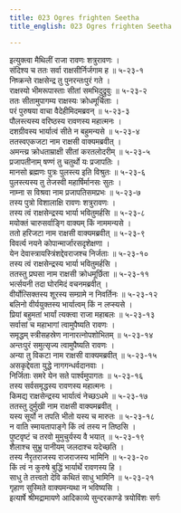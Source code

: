 ```yaml
---
title: 023 Ogres frighten Seetha
title_english: 023 Ogres frighten Seetha

---
```

इत्युक्त्वा मैथिलीं राजा रावणः शत्रुरावणः ।  
संदिश्य च ततः सर्वा राक्षसीर्निर्जगाम ह ॥ ५-२३-१  
निष्क्रन्ते राक्षसेन्द्र तु पुनरन्तःपुरं गते ।  
राक्षस्यो भीमरूपास्ताः सीतां समभिदुद्रुवुः ॥ ५-२३-२  
ततः सीतामुपागम्य राक्षस्यः क्रोधमूर्चिताः ।  
परं पुरुषया वाचा वैदेहीमिदमब्रवन् ॥ ५-२३-३  
पौलस्त्यस्य वरिष्ठस्य रावणस्य महात्मनः ।  
दशग्रीवस्य भार्यात्वं सीते न बहुमन्यसे ॥ ५-२३-४  
ततस्वएकजटा नाम राक्षसी वाक्यमब्रवीत् ।  
अमन्त्य्र क्रोधताम्राक्षी सीतां करतलोदरीम् ॥ ५-२३-५  
प्रजापतीनाम् षण्णं तु चतुर्थो यः प्रजापतिः ।  
मानसो ब्रह्मणः पुत्रः पुलस्त्य इति विश्रुतः ॥ ५-२३-६  
पुलस्त्यस्य तु तेजस्वी महार्षिर्मानसः सुतः ।  
नाम्ना स विश्रवा नाम प्रजापतिसमप्रभः ॥ ५-२३-७  
तस्य पुत्रो विशालाक्षि रावणः शत्रुरावणः ।  
तस्य त्वं राक्षसेन्द्रस्य भार्या भवितुमर्हसि ॥ ५-२३-८  
मयोक्तं चारुसर्वाङ्गि वाक्यम् किं नाममन्यसे ।  
ततो हरिजटा नाम राक्षसी वाक्यमब्रवीत् ॥ ५-२३-९  
विवर्त्य नयने कोपान्मार्जारसदृशेक्षणा ।  
येन देवास्त्रायस्त्रिंशद्देवराजश्च निर्जताः ॥ ५-२३-१०  
तस्य त्वं राक्षसेन्द्रस्य भार्या भवितुमर्हसि ।  
ततस्तु प्रघसा नाम राक्षसी क्रोधमूर्छिता ॥ ५-२३-११  
भर्त्सयनी तदा घोरमिदं वचनमब्रवीत् ।  
वीर्योत्सिक्तस्य शूरस्य सम्ग्रामे न निवर्तिनः ॥ ५-२३-१२  
बलिनो वीर्ययुक्तस्य भार्यात्वम् किं न लप्स्यसे ।  
प्रियां बहुमतां भार्यां त्यक्त्वा राजा महाबलः ॥ ५-२३-१३  
सर्वासां च महाभागां त्वामुपैष्यति रावणः ।  
समृद्धम् स्त्रीसहस्रेण नानारत्नोपशोभितम् ॥ ५-२३-१४  
अन्तःपुरं समुत्सृज्य त्वामुपैष्यति रावणः ।  
अन्या तु विकटा नाम राक्षसी वाक्यमब्रवीत् ॥ ५-२३-१५  
असकृद्देवता युद्धे नागगन्धर्वदानवाः ।  
निर्जिताः समरे येन सते पार्श्वमुपागतः ॥ ५-२३-१६  
तस्य सर्वसमृद्धस्य रावणस्य महात्मनः ।  
किमद्य राक्षसेन्द्रस्य भार्यात्वं नेच्छऽधमे ॥ ५-२३-१७  
ततस्तु दुर्मुखी नाम राक्षसी वाक्यमब्रवीत् ।  
यस्य सूर्यो न तपति भीतो यस्य च मारुतः ॥ ५-२३-१८  
न वाति स्मायतापाङ्गे किं त्वं तस्य न तिष्ठसि ।  
पुष्टवृष्टं च तरवो मुमुचुर्यस्य वै भयात् ॥ ५-२३-१९  
शैलाश्च सुभ्रु पानीयम् जलदाश्च यदेच्छति ।  
तस्य नैरृतराजस्य राजराजस्य भामिनि ॥ ५-२३-२०  
किं त्वं न कुरुषे बुद्धिं भार्यार्थे रावणस्य हि ।  
साधु ते तत्त्वतो देवि कथितं साधु भामिनि ॥ ५-२३-२१  
गृहाण सुस्मिते वाक्यमन्यथा न भविष्यसि ।  
इत्यार्षे श्रीमद्रामायणे आदिकाव्ये सुन्दरकाण्डे त्रयोविंशः सर्गः